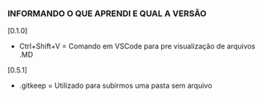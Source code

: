 ### INFORMANDO O QUE APRENDI E QUAL A VERSÃO

[0.1.0] 
- Ctrl+Shift+V = Comando em VSCode para pre visualização de arquivos .MD

[0.5.1] 
- .gitkeep = Utilizado para subirmos uma pasta sem arquivo
